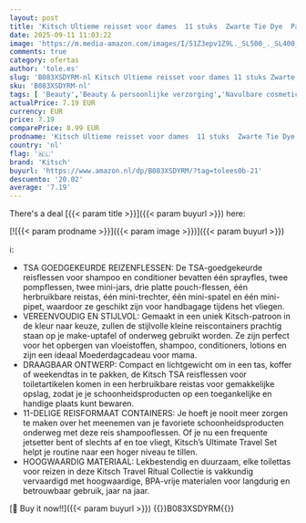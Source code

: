 ```yaml
---
layout: post
title: 'Kitsch Ultieme reisset voor dames  11 stuks  Zwarte Tie Dye  Pack of 11'
date: 2025-09-11 11:03:22
image: 'https://m.media-amazon.com/images/I/51Z3epv1Z9L._SL500_._SL400_.jpg'
comments: true
category: ofertas
author: 'tole.es'
slug: 'B083XSDYRM-nl Kitsch Ultieme reisset voor dames 11 stuks Zwarte Tie Dye...'
sku: 'B083XSDYRM-nl'
tags: [ 'Beauty','Beauty & persoonlijke verzorging','Navulbare cosmeticacontainerkits','Navulbare cosmeticacontainers','Schoonheidstools en accessoires','kitsch','🇳🇱', ]
actualPrice: 7.19 EUR
currency: EUR
price: 7.19
comparePrice: 8.99 EUR
prodname: 'Kitsch Ultieme reisset voor dames  11 stuks  Zwarte Tie Dye  Pack of 11'
country: 'nl'
flag: '🇳🇱'
brand: 'Kitsch'
buyurl: 'https://www.amazon.nl/dp/B083XSDYRM/?tag=tolees0b-21'
descuento: '20.02'
average: '7.19'
---
```


There's a deal [{{< param title >}}]({{< param buyurl >}})  here:

[![{{< param prodname >}}]({{< param image >}})]({{< param buyurl >}})

ℹ️:

- TSA GOEDGEKEURDE REIZENFLESSEN: De TSA-goedgekeurde reisflessen voor shampoo en conditioner bevatten één sprayfles, twee pompflessen, twee mini-jars, drie platte pouch-flessen, één herbruikbare reistas, één mini-trechter, één mini-spatel en één mini-pipet, waardoor ze geschikt zijn voor handbagage tijdens het vliegen.
- VEREENVOUDIG EN STIJLVOL: Gemaakt in een uniek Kitsch-patroon in de kleur naar keuze, zullen de stijlvolle kleine reiscontainers prachtig staan op je make-uptafel of onderweg gebruikt worden. Ze zijn perfect voor het opbergen van vloeistoffen, shampoo, conditioners, lotions en zijn een ideaal Moederdagcadeau voor mama.
- DRAAGBAAR ONTWERP: Compact en lichtgewicht om in een tas, koffer of weekendtas in te pakken, de Kitsch TSA reisflessen voor toiletartikelen komen in een herbruikbare reistas voor gemakkelijke opslag, zodat je je schoonheidsproducten op een toegankelijke en handige plaats kunt bewaren.
- 11-DELIGE REISFORMAAT CONTAINERS: Je hoeft je nooit meer zorgen te maken over het meenemen van je favoriete schoonheidsproducten onderweg met deze reis shampooflessen. Of je nu een frequente jetsetter bent of slechts af en toe vliegt, Kitsch’s Ultimate Travel Set helpt je routine naar een hoger niveau te tillen.
- HOOGWAARDIG MATERIAAL: Lekbestendig en duurzaam, elke toilettas voor reizen in deze Kitsch Travel Ritual Collectie is vakkundig vervaardigd met hoogwaardige, BPA-vrije materialen voor langdurig en betrouwbaar gebruik, jaar na jaar.

[🛒 Buy it now!!]({{< param buyurl >}})
{{<world>}}B083XSDYRM{{</world>}}
